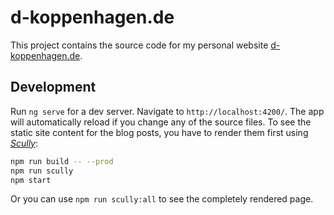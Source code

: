 # d-koppenhagen.de

This project contains the source code for my personal website [d-koppenhagen.de](https://d-koppenhagen.de).

## Development

Run `ng serve` for a dev server. Navigate to `http://localhost:4200/`. The app will automatically reload if you change any of the source files.
To see the static site content for the blog posts, you have to render them first using [_Scully_](https://github.com/scullyio/scully):

```bash
npm run build -- --prod
npm run scully
npm start
```

Or you can use `npm run scully:all` to see the completely rendered page.
